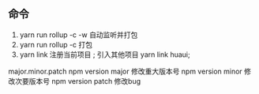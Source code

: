 
## 命令
1. yarn run rollup -c -w 自动监听并打包
2. yarn run rollup -c 打包
3. yarn link 注册当前项目 ; 引入其他项目 yarn link huaui; 

major.minor.patch
npm version major 修改重大版本号
npm version minor 修改次要版本号
npm version patch 修改bug